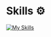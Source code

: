 # Skills ⚙️
[![My Skills](https://skillicons.dev/icons?i=html,css,js,ts,react)](https://skillicons.dev)

